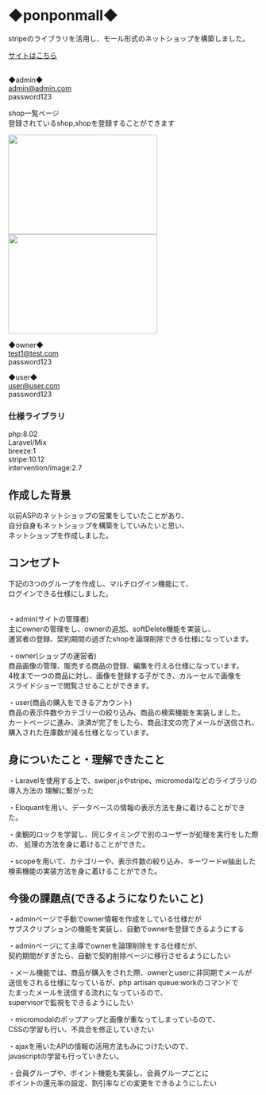 <h1>◆ponponmall◆</h1>

<p>stripeのライブラリを活用し、モール形式のネットショップを構築しました。</p>
<a href ="http://18.182.16.40/ponponmall/public/">サイトはこちら</a><br><br>

◆admin◆<br>
admin@admin.com<br>
password123<br>

shop一覧ページ<br>
登録されているshop,shopを登録することができます


<img src = "https://github.com/pocari1210/ponponmall/assets/98627989/9e98abf4-1279-495b-99ec-73500a93c297" width = 300px height=200px>
<img src = "https://github.com/pocari1210/ponponmall/assets/98627989/5a9ab551-d882-4360-980a-d109e1ce0fd0" width = 300px height=200px>


◆owner◆<br>
test1@test.com<br>
password123<br>

◆user◆<br>
user@user.com<br>
password123<br>

<h3>仕様ライブラリ</h3>
php:8.02<br>
Laravel/Mix<br>
breeze:1<br>
stripe:10.12<br>
intervention/image:2.7<br>


<h2>作成した背景</h2>
以前ASPのネットショップの営業をしていたことがあり、<br>
自分自身もネットショップを構築をしていみたいと思い、<br>
ネットショップを作成しました。

<h2>コンセプト</h2>
下記の3つのグループを作成し、マルチログイン機能にて、<br>
ログインできる仕様にしました。<br><br>

・admin(サイトの管理者)<br>
主にownerの管理をし、ownerの追加、softDelete機能を実装し、<br>
運営者の登録、契約期間の過ぎたshopを論理削除できる仕様になっています。<br>

・owner(ショップの運営者)<br>
商品画像の管理、販売する商品の登録、編集を行える仕様になっています。<br>
4枚まで一つの商品に対し、画像を登録する子ができ、カルーセルで画像を<br>
スライドショーで閲覧させることができます。
<br>

・user(商品の購入をできるアカウント)<br>
商品の表示件数やカテゴリーの絞り込み、商品の検索機能を実装しました。<br>
カートページに進み、決済が完了をしたら、商品注文の完了メールが送信され、<br>
購入された在庫数が減る仕様となっています。

<h2>身についたこと・理解できたこと</h2>

・Laravelを使用する上で、swiper.jsやstripe、micromodalなどのライブラリの導入方法の
理解に繋がった<br>

・Eloquantを用い、データベースの情報の表示方法を身に着けることができた。<br>

・楽観的ロックを学習し、同じタイミングで別のユーザーが処理を実行をした際の、
処理の方法を身に着けることができた。

・scopeを用いて、カテゴリーや、表示件数の絞り込み、キーワードw抽出した<br>
検索機能の実装方法を身に着けることができた。

<h2>今後の課題点(できるようになりたいこと)</h2>

・adminページで手動でowner情報を作成をしている仕様だが<br>
サブスクリプションの機能を実装し、自動でownerを登録できるようにする<br>

・adminページにて主導でownerを論理削除をする仕様だが、<br>
契約期間がすぎたら、自動で契約削除ページに移行させるようにしたい<br>

・メール機能では、商品が購入をされた際、ownerとuserに非同期でメールが<br>
送信をされる仕様になっているが、php artisan queue:workのコマンドで<br>
たまったメールを送信する流れになっているので、<br>
supervisorで監視をできるようにしたい<br>

・micromodalのポップアップと画像が重なってしまっているので、<br>
CSSの学習も行い、不具合を修正していきたい<br>

・ajaxを用いたAPIの情報の活用方法もみにつけたいので、<br>
javascriptの学習も行っていきたい。<br>

・会員グループや、ポイント機能も実装し、会員グループごとに<br>
ポイントの還元率の設定、割引率などの変更をできるようにしたい<br>
